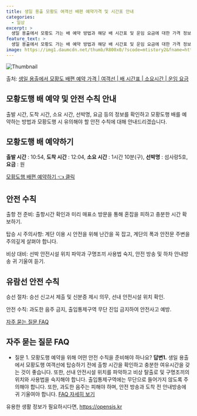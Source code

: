 ```yaml
---
title: 생일 용출 모황도 여객선 배편 예약가격 및 시간표 안내
categories:
  - 일상
excerpt: >
  생일 용출에서 모황도 가는 배 예약 방법과 해당 배 시간표 및 운임 요금에 대한 가격 정보를 안내 드리겠습니다. 안전하고 재밋는 모황도행 여행을 위해 아래 정보 참고하시기 바랍니다. 모황도행 배편 예약하기 👈 클릭생일 용출에서 모황도행 배 시간표출발 시간도착 시간소요 시간선박명요금10:5412:041시간 10분(구)섬사랑5호.원16:2117:311시간 10분(구)섬사랑5호.원모황도행 배편 예약하기 👈 클릭생일용출에서 모황도행 여객선 탑승 시 이용수칙생일용출에서 모황도행 배에 탑승할 때 반드시 숙지해야 할 중요한 안전 수칙들을 소개합니다. 중요한 내용 1. 출항 전 준비: 출항시간 확인과 미리 매표소 방문을 통해 혼잡을 피하고 충분한 시간 확보하기. 2. 탑승 시 주의사항: 계단 이용 시 안전을 위해 난간..
feature_text: >
  생일 용출에서 모황도 가는 배 예약 방법과 해당 배 시간표 및 운임 요금에 대한 가격 정보를 안내 드리겠습니다. 안전하고 재밋는 모황도행 여행을 위해 아래 정보 참고하시기 바랍니다. 모황도행 배편 예약하기 👈 클릭생일 용출에서 모황도행 배 시간표출발 시간도착 시간소요 시간선박명요금10:5412:041시간 10분(구)섬사랑5호.원16:2117:311시간 10분(구)섬사랑5호.원모황도행 배편 예약하기 👈 클릭생일용출에서 모황도행 여객선 탑승 시 이용수칙생일용출에서 모황도행 배에 탑승할 때 반드시 숙지해야 할 중요한 안전 수칙들을 소개합니다. 중요한 내용 1. 출항 전 준비: 출항시간 확인과 미리 매표소 방문을 통해 혼잡을 피하고 충분한 시간 확보하기. 2. 탑승 시 주의사항: 계단 이용 시 안전을 위해 난간..
image: https://img1.daumcdn.net/thumb/R800x0/?scode=mtistory2&fname=https%3A%2F%2Fblog.kakaocdn.net%2Fdn%2FbKV82E%2FbtsHDLMAWJa%2FOj1J0SWwaxPg1OLWgTedO0%2Fimg.webp
---
```


![Thumbnail](https://img1.daumcdn.net/thumb/R800x0/?scode=mtistory2&fname=https%3A%2F%2Fblog.kakaocdn.net%2Fdn%2FbKV82E%2FbtsHDLMAWJa%2FOj1J0SWwaxPg1OLWgTedO0%2Fimg.webp)

<p>출처: <a href="https://opensis.kr/entry/%EC%83%9D%EC%9D%BC-%EC%9A%A9%EC%B6%9C%EC%97%90%EC%84%9C-%EB%AA%A8%ED%99%A9%EB%8F%84-%EB%B0%B0%ED%8E%B8-%EC%98%88%EC%95%BD-%EA%B0%80%EA%B2%A9-%EC%97%AC%EA%B0%9D%EC%84%A0-%EB%B0%B0-%EC%8B%9C%EA%B0%84%ED%91%9C-%EC%86%8C%EC%9A%94%EC%8B%9C%EA%B0%84-%EC%9A%B4%EC%9E%84-%EC%9A%94%EA%B8%88" rel="dofollow">생일 용출에서 모황도 배편 예약 가격 | 여객선 | 배 시간표 | 소요시간 | 운임 요금</a> </p>

## 모황도행 배 예약 및 안전 수칙 안내



출발 시간, 도착 시간, 소요 시간, 선박명, 요금 등의 정보를 확인하고 모황도행 배를 예약하는 방법과 모황도행 시 유의해야 할 안전 수칙에
대해 안내드리겠습니다.



## **모황도행 배 예약하기**

**출발 시간** : 10:54, **도착 시간** : 12:04, **소요 시간** : 1시간 10분(구), **선박명** : 섬사랑5호,
**요금** : 원

[모황도행 배편 예약하기 👈 클릭](https://www.booking.com)

## **안전 수칙**

출항 전 준비: 출항시간 확인과 미리 매표소 방문을 통해 혼잡을 피하고 충분한 시간 확보하기.

탑승 시 주의사항: 계단 이용 시 안전을 위해 난간을 꼭 잡고, 계단의 폭과 안전문 주변을 주의깊게 살펴야 합니다.

비상 대비: 선박 안전시설 위치 파악과 구명조끼 사용법 숙지, 안전 방송 및 하차 안내방송 귀 기울여 듣기.

## **유람선 안전 수칙**

승선 절차: 승선 신고서 제출 및 신분증 제시 의무, 선내 안전시설 위치 확인.

안전 수칙: 과도한 음주 금지, 출입통제구역 무단 진입 금지하여 안전사고 예방.

[자주 묻는 질문 FAQ](https://www.faq.com)

## **자주 묻는 질문 FAQ**

  * 질문 1. 모황도행 예약을 위해 어떤 안전 수칙을 준비해야 하나요?
**답변1.** 생일 용출에서 모황도행 여객선에 탑승하기 전에 출항 시간을 확인하고 충분한 여유시간을 갖는 것이 좋습니다. 또한, 선내
안전시설 위치를 파악하고 비상 탈출로 및 구명조끼의 위치와 사용법을 숙지해야 합니다. 출입통제구역에는 무단으로 들어가지 않도록 주의해야
합니다. 또한, 과도한 음주는 피해야 하며, 안전 방송과 도착 전 안내방송에 귀 기울여야 합니다.   [FAQ 자세히
보기](https://www.faq.com)

 

유용한 생활 정보가 필요하시다면, <a href="https://opensis.kr" rel="dofollow">https://opensis.kr</a>


